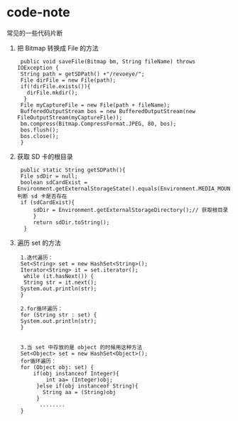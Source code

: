 # code-note
常见的一些代码片断

1. 把 Bitmap 转换成 File 的方法  

		public void saveFile(Bitmap bm, String fileName) throws IOException {   
  		String path = getSDPath() +"/revoeye/";       
     	File dirFile = new File(path);    
     	if(!dirFile.exists()){    
       	  dirFile.mkdir();    
    	 }    
     	File myCaptureFile = new File(path + fileName);    
    	BufferedOutputStream bos = new BufferedOutputStream(new  		FileOutputStream(myCaptureFile));    
     	bm.compress(Bitmap.CompressFormat.JPEG, 80, bos);    
     	bos.flush();    
    	bos.close();    
		}  

 
2. 获取 SD 卡的根目录
   
 		public static String getSDPath(){
        File sdDir = null;
        boolean sdCardExist = Environment.getExternalStorageState().equals(Environment.MEDIA_MOUNTED);// 判断 sd 卡是否存在
        if (sdCardExist){
            sdDir = Environment.getExternalStorageDirectory();// 获取根目录
        	}
        	return sdDir.toString();
   		 }

3. 遍历 set 的方法 
  
		1.迭代遍历：  
		Set<String> set = new HashSet<String>();  
		Iterator<String> it = set.iterator();  
		 while (it.hasNext()) {  
 		 String str = it.next();  
  		System.out.println(str);  
		}  
  
		2.for循环遍历：  
		for (String str : set) {  
      	System.out.println(str);  
		}  
  
  
		3.当 set 中存放的是 object 的时候用这种方法
		Set<Object> set = new HashSet<Object>();  
		for循环遍历：  
		for (Object obj: set) {  
      		if(obj instanceof Integer){  
                int aa= (Integer)obj;  
             }else if(obj instanceof String){  
               String aa = (String)obj  
             }  
              ........  
		}   



